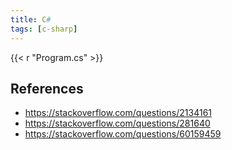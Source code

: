 ```yaml
---
title: C#
tags: [c-sharp]
---
```


{{< r "Program.cs" >}}

## References

- <https://stackoverflow.com/questions/2134161>
- <https://stackoverflow.com/questions/281640>
- <https://stackoverflow.com/questions/60159459>
